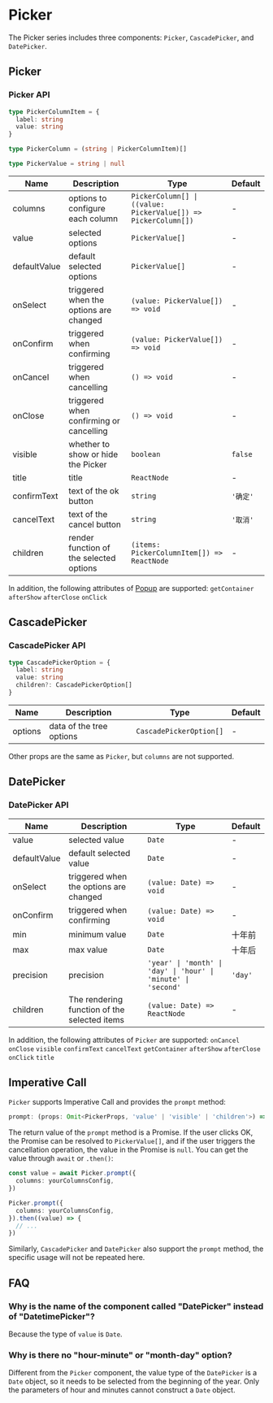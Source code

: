 # Picker

The Picker series includes three components: `Picker`, `CascadePicker`, and `DatePicker`.

## Picker

<code src="./demos/index.tsx"></code>

### Picker API

```typescript | pure
type PickerColumnItem = {
  label: string
  value: string
}

type PickerColumn = (string | PickerColumnItem)[]

type PickerValue = string | null
```

| Name         | Description                             | Type                                                           | Default  |
| ------------ | --------------------------------------- | -------------------------------------------------------------- | -------- |
| columns      | options to configure each column        | `PickerColumn[] \| ((value: PickerValue[]) => PickerColumn[])` | -        |
| value        | selected options                        | `PickerValue[]`                                                | -        |
| defaultValue | default selected options                | `PickerValue[]`                                                | -        |
| onSelect     | triggered when the options are changed  | `(value: PickerValue[]) => void`                               | -        |
| onConfirm    | triggered when confirming               | `(value: PickerValue[]) => void`                               | -        |
| onCancel     | triggered when cancelling               | `() => void`                                                   | -        |
| onClose      | triggered when confirming or cancelling | `() => void`                                                   | -        |
| visible      | whether to show or hide the Picker      | `boolean`                                                      | `false`  |
| title        | title                                   | `ReactNode`                                                    | -        |
| confirmText  | text of the ok button                   | `string`                                                       | `'确定'` |
| cancelText   | text of the cancel button               | `string`                                                       | `'取消'` |
| children     | render function of the selected options | `(items: PickerColumnItem[]) => ReactNode`                     | -        |

In addition, the following attributes of [Popup](./popup) are supported: `getContainer` `afterShow` `afterClose` `onClick`

## CascadePicker

<code src="./demos/cascade-picker-demo.tsx"></code>

### CascadePicker API

```typescript
type CascadePickerOption = {
  label: string
  value: string
  children?: CascadePickerOption[]
}
```

| Name    | Description              | Type                    | Default |
| ------- | ------------------------ | ----------------------- | ------- |
| options | data of the tree options | `CascadePickerOption[]` | -       |

Other props are the same as `Picker`, but `columns` are not supported.

## DatePicker

<code src="./demos/date-picker-demo.tsx"></code>

### DatePicker API

| Name         | Description                                  | Type                                                           | Default |
| ------------ | -------------------------------------------- | -------------------------------------------------------------- | ------- |
| value        | selected value                               | `Date`                                                         | -       |
| defaultValue | default selected value                       | `Date`                                                         | -       |
| onSelect     | triggered when the options are changed       | `(value: Date) => void`                                        | -       |
| onConfirm    | triggered when confirming                    | `(value: Date) => void`                                        | -       |
| min          | minimum value                                | `Date`                                                         | 十年前  |
| max          | max value                                    | `Date`                                                         | 十年后  |
| precision    | precision                                    | `'year' \| 'month' \| 'day' \| 'hour' \| 'minute' \| 'second'` | `'day'` |
| children     | The rendering function of the selected items | `(value: Date) => ReactNode`                                   | -       |

In addition, the following attributes of `Picker` are supported: `onCancel` `onClose` `visible` `confirmText` `cancelText` `getContainer` `afterShow` `afterClose` `onClick` `title`

## Imperative Call

`Picker` supports Imperative Call and provides the `prompt` method:

```typescript
prompt: (props: Omit<PickerProps, 'value' | 'visible' | 'children'>) => Promise<PickerValue[] | null>
```

The return value of the `prompt` method is a Promise. If the user clicks OK, the Promise can be resolved to `PickerValue[]`, and if the user triggers the cancellation operation, the value in the Promise is `null`. You can get the value through `await` or `.then()`:

```ts
const value = await Picker.prompt({
  columns: yourColumnsConfig,
})
```

```ts
Picker.prompt({
  columns: yourColumnsConfig,
}).then((value) => {
  // ...
})
```

Similarly, `CascadePicker` and `DatePicker` also support the `prompt` method, the specific usage will not be repeated here.

## FAQ

### Why is the name of the component called "DatePicker" instead of "DatetimePicker"?

Because the type of `value` is `Date`.

### Why is there no "hour-minute" or "month-day" option?

Different from the `Picker` component, the value type of the `DatePicker` is a `Date` object, so it needs to be selected from the beginning of the year. Only the parameters of hour and minutes cannot construct a `Date` object.
